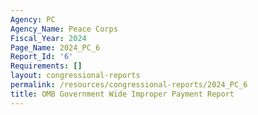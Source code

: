 ```yaml
---
Agency: PC
Agency_Name: Peace Corps
Fiscal_Year: 2024
Page_Name: 2024_PC_6
Report_Id: '6'
Requirements: []
layout: congressional-reports
permalink: /resources/congressional-reports/2024_PC_6
title: OMB Government Wide Improper Payment Report
---
```

